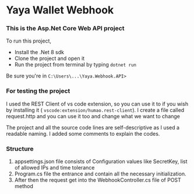 # Yaya Wallet Webhook

### This is the Asp.Net Core Web API project

To run this project,

- Install the .Net 8 sdk
- Clone the project and open it
- Run the project from terminal by typing `dotnet run`

Be sure you're in `C:\Users\...\Yaya.Webhook.API>`

### For testing the project

I used the REST Client of vs code extension, so you can use it to if you wish by installing it ( `vscode:extension/humao.rest-client`). I create a file called request.http and you can use it too and change what we want to change

The project and all the source code lines are self-descriptive as I used a readable naming. I added some comments to explain the codes.

### Structure

1. appsettings.json file consists of Configuration values like SecretKey, list of allowed IPs and time tolerance
2. Program.cs file the entrance and contain all the necessary initialization.
3. After then the request get into the WebhookController.cs file of POST method
